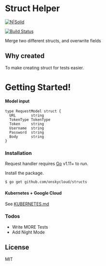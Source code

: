 # Struct Helper

[![N|Solid](https://cldup.com/dTxpPi9lDf.thumb.png)](https://github.com/nguyencatpham/request-handler)

[![Build Status](https://travis-ci.org/joemccann/dillinger.svg?branch=master)](https://github.com/nguyencatpham/request-handler)

Merge two different structs, and overwrite fields
## Why created

To make creating struct for tests easier.

# Getting Started!

  #### Model input
  ```
  type RequestModel struct {
	URL       string
	TokenType TokenType
	Token     string
	Username  string
	Password  string
	Body      string
}
  ```

### Installation

Request handler requires [Go](https://golang.org/) v1.11+ to run.

Install the package.

```sh
$ go get github.com/onskycloud/structs
```

#### Kubernetes + Google Cloud

See [KUBERNETES.md](https://github.com/joemccann/dillinger/blob/master/KUBERNETES.md)


### Todos

 - Write MORE Tests
 - Add Night Mode

License
----

MIT
